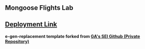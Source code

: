 ## Mongoose Flights Lab

## [Deployment Link](https://mongoose-flights-nn.fly.dev/ "Mongoose Flights")

#### e-gen-replacement template forked from [GA's SEI Github (Private Repository)](https://github.com/SEI-Remote "SEI-Remote GitHub Profile")
